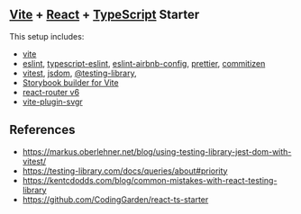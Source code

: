 ## [Vite](https://vitejs.dev/) + [React](https://reactjs.org/) + [TypeScript](https://www.typescriptlang.org/) Starter

This setup includes:
* [vite](https://vitejs.dev/)
* [eslint](https://eslint.org/), [typescript-eslint](https://typescript-eslint.io/), [eslint-airbnb-config](https://github.com/airbnb/javascript), [prettier](https://prettier.io/), [commitizen](https://commitizen-tools.github.io/commitizen)
* [vitest](https://vitest.dev/), [jsdom](https://github.com/jsdom/jsdom), [@testing-library](https://testing-library.com/), 
* [Storybook builder for Vite]([https://testing-library.com/](https://www.npmjs.com/package/@storybook/builder-vite#getting-started-with-vite-and-storybook-on-a-new-project))
* [react-router v6](https://reactrouter.com/en/main)
* [vite-plugin-svgr](https://www.npmjs.com/package/vite-plugin-svgr)

## References

* https://markus.oberlehner.net/blog/using-testing-library-jest-dom-with-vitest/
* https://testing-library.com/docs/queries/about#priority
* https://kentcdodds.com/blog/common-mistakes-with-react-testing-library
* https://github.com/CodingGarden/react-ts-starter
